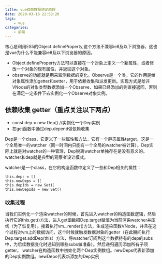 ```yaml
---
title: vue双向数据绑定原理
date: 2020-03-16 22:58:20
tags: 
    - vue
categories: 
    - 前端
---
```


核心是利用ES5的Object.defineProperty,这个方法不兼容ie8及以下浏览器，这也是vue为什么不能兼容ie8及以下浏览器的原因。

* Object.defineProperty方法可以直接在一个对象上定义一个新属性，或者修改一个对象的现有属性，并返回这个对象。
* observe的功能就是用来监测数据的变化。Observe是一个类，它的作用是给对象属性添加getter和setter，用于依赖收集和派发更新。实现方式是给非VNode的对象类型数据添加一个Observe，如果已经添加的则直接返回，否则在满足一定条件下去实例化一个Observe对象实例。

## 依赖收集 getter（重点关注以下两点）
* const dep = new Dep()   //实例化一个Dep实例
* 在get函数中通过dep.depend做依赖收集

Dep是一个class，它定义了一些属性和方法，它有一个静态属性target，这是一个全局唯一的watcher（同一时间内只能有一个全局的watcher被计算）。Dep实际上就是对watcher的一种管理，Dep脱离watcher单独存在是没有意义的。watcher和dep就是典型的观察者设计模式。

watcher是一个class，在它的构造函数中定义了一些和Dep相关的属性：
```
this.deps = []
this.newDeps = []
this.depIds = new Set()
this.newDepIds = new Set()
```
### 收集过程
当我们实例化一个渲染watcher的时候，首先进入watcher的构造函数逻辑，然后执行它的this.get()方法，进入get函数把Dep.target赋值为当前渲染watcher并压线（为了恢复用）。接着执行vm._render()方法，生成渲染函数VNode，并且在这个过程对vm上的数据访问，这个时候就触发数据对象的getter（在此期间执行Dep.target.addDep(this）方法，将watcher订阅到这个数据持有的dep的subs中，为后续数据变化时通知到哪些subs做准备）。然后递归遍历添加所有子项getter。
watcher在构造函数中初始化两个Dep实例数组。newDeps代表新添加的Dep实例数组。newDeps代表新添加的Dep实例